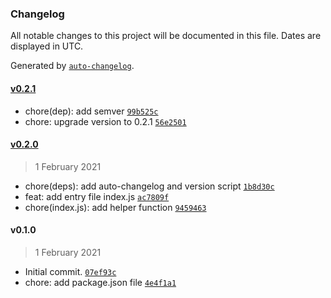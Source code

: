 ### Changelog

All notable changes to this project will be documented in this file. Dates are displayed in UTC.

Generated by [`auto-changelog`](https://github.com/CookPete/auto-changelog).

#### [v0.2.1](https://github.com/vanpipy/project-build-labs-on-node/compare/v0.2.0...v0.2.1)

- chore(dep): add semver [`99b525c`](https://github.com/vanpipy/project-build-labs-on-node/commit/99b525cdf4dd0e0748f12e4ae8f96b57f2021083)
- chore: upgrade version to 0.2.1 [`56e2501`](https://github.com/vanpipy/project-build-labs-on-node/commit/56e2501f1656e42cecd3cd5875119b5c775d3913)

#### [v0.2.0](https://github.com/vanpipy/project-build-labs-on-node/compare/v0.1.0...v0.2.0)

> 1 February 2021

- chore(deps): add auto-changelog and version script [`1b8d30c`](https://github.com/vanpipy/project-build-labs-on-node/commit/1b8d30c1776bbd75fa47ddbfd7bfc1b475b0ae28)
- feat: add entry file index.js [`ac7809f`](https://github.com/vanpipy/project-build-labs-on-node/commit/ac7809f115eb887ecc2bef10125cd2c840fa5eeb)
- chore(index.js): add helper function [`9459463`](https://github.com/vanpipy/project-build-labs-on-node/commit/9459463ef6871afcb76d9744c1811b35803d71ac)

#### v0.1.0

> 1 February 2021

- Initial commit. [`07ef93c`](https://github.com/vanpipy/project-build-labs-on-node/commit/07ef93c0d6b37c73ab24bab345ffdf6346b31d66)
- chore: add package.json file [`4e4f1a1`](https://github.com/vanpipy/project-build-labs-on-node/commit/4e4f1a18a047b183ac2ad982f607fe71730d2fbf)
